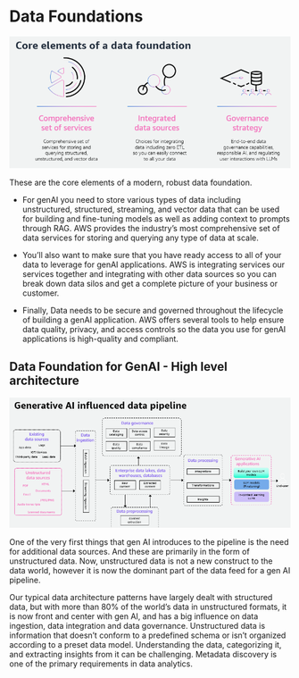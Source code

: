 # Data Foundations


![Alt](/assets/images/streamprocess/df2.png "core components")

These are the core elements of a modern, robust data foundation.

- For genAI you need to store various types of data including unstructured, structured, streaming, and vector data that can be used for building and fine-tuning models as well as adding context to prompts through RAG. AWS provides the industry’s most comprehensive set of data services for storing and querying any type of data at scale.

- You’ll also want to make sure that you have ready access to all of your data to leverage for genAI applications. AWS is integrating services our services together and integrating with other data sources so you can break down data silos and get a complete picture of your business or customer. 
 
- Finally, Data needs to be secure and governed throughout the lifecycle of building a genAI application. AWS offers several tools to help ensure data quality, privacy, and access controls so the data you use for genAI applications is high-quality and compliant.



## Data Foundation for GenAI - High level architecture

![Alt](/assets/images/streamprocess/df1.png "Data Foundation Architecture")


One of the very first things that gen AI introduces to the pipeline is the need for additional data sources. And these are primarily in the form of unstructured data. Now, unstructured data is not a new construct to the data world, however it is now the dominant part of the data feed for a gen AI pipeline. 

Our typical data architecture patterns have largely dealt with structured data, but with more than 80% of the world’s data in unstructured formats, it is now front and center with gen AI, and has a big influence on data ingestion, data integration and data governance. 
Unstructured data is information that doesn’t conform to a predefined schema or isn’t organized according to a preset data model. Understanding the data, categorizing it, and extracting insights from it can be challenging. Metadata discovery is one of the primary requirements in data analytics.

